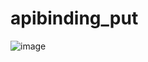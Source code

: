 # apibinding_put

![image](https://github.com/virajjagtap2003/Api-Binding/assets/124623303/a6da21fc-f5de-4c91-ae25-c4fcb26eeee8)

